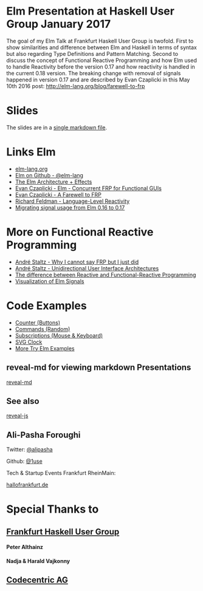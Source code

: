 # Elm Presentation at Haskell User Group January 2017 

The goal of my Elm Talk at Frankfurt Haskell User Group is twofold.
First to show similarities and difference between Elm and Haskell in terms of syntax but also regarding Type Definitions and Pattern Matching. Second to discuss the concept of Functional Reactive Programming and how Elm used to handle Reactivity before the version 0.17 and how reactivity is handled in the current 0.18 version. The breaking change with removal of signals happened in version 0.17 and are described by Evan Czaplicki in this May 10th 2016 post: http://elm-lang.org/blog/farewell-to-frp

# Slides

The slides are in a [single markdown file](https://github.com/1use/elm-presentation-haskell-ug-frankfurt-01-2017/blob/master/elm-presentation-haskell-ug.md).

# Links Elm 

* [elm-lang.org](http://elm-lang.org/)
* [Elm on Github - @elm-lang](https://github.com/elm-lang/) 
* [The Elm Architecture + Effects](https://guide.elm-lang.org/architecture/effects/)
* [Evan Czaplicki - Elm - Concurrent FRP for Functional GUIs](https://www.seas.harvard.edu/sites/default/files/files/archived/Czaplicki.pdf)
* [Evan Czaplicki - A Farewell to FRP](http://elm-lang.org/blog/farewell-to-frp)
* [Richard Feldman - Language-Level Reactivity](https://www.infoq.com/articles/language-reactivity-with-elm)
* [Migrating signal usage from Elm 0.16 to 0.17](http://noredink.github.io/posts/signalsmigration.html)

# More on Functional Reactive Programming

* [André Staltz - Why I cannot say FRP but I just did](https://medium.com/@andrestaltz/why-i-cannot-say-frp-but-i-just-did-d5ffaa23973b#.iv4jmiu4k)
* [André Staltz - Unidirectional User Interface Architectures](http://staltz.com/unidirectional-user-interface-architectures.html)
* [The difference between Reactive and Functional-Reactive Programming](http://stackoverflow.com/questions/5385377/the-difference-between-reactive-and-functional-reactive-programming/5386908#5386908)
* [Visualization of Elm Signals](https://yang-wei.github.io/elmflux/)

# Code Examples

* [Counter (Buttons)](http://elm-lang.org/examples/buttons)
* [Commands (Random)](https://www.elm-tutorial.org/en/03-subs-cmds/02-commands.html)
* [Subscriptions (Mouse & Keyboard)](https://www.elm-tutorial.org/en/03-subs-cmds/01-subs.html)
* [SVG Clock](http://elm-lang.org/examples/time)
* [More Try Elm Examples](http://elm-lang.org/examples)

## reveal-md for viewing markdown Presentations

[reveal-md](https://github.com/webpro/reveal-md/)

## See also

[reveal-js](http://lab.hakim.se/reveal-js/#/)

## Ali-Pasha Foroughi

Twitter: [@alipasha](https://twitter.com/alipasha)

Github: [@1use](https://gihub.com/1use) 

Tech & Startup Events Frankfurt RheinMain:

[hallofrankfurt.de](http://hallofrankfurt.de)

# Special Thanks to

## [Frankfurt Haskell User Group](https://www.meetup.com/Frankfurt-Haskell-User-Group/)
#### Peter Althainz
#### Nadja & Harald Vajkonny
## [Codecentric AG](https://www.codecentric.de/)
